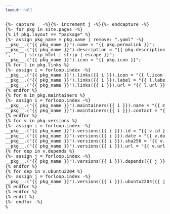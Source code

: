 ```yaml
---
layout: null
---
```

<pre>
{%- capture _ -%}{%- increment j -%}{%- endcapture -%}
{%- for pkg in site.pages -%}
{% if pkg.layout == "package" %}
{%- assign pkg_name = pkg.name | remove: ".yaml" -%}
__pkg__.("{{ pkg_name }}").name = "{{ pkg.permalink }}";
__pkg__.("{{ pkg_name }}").description = "{{ pkg.description | newline_to_br | strip_newlines | replace: '<br />', ' ' | strip_html | strip | escape }}";
__pkg__.("{{ pkg_name }}").icon = "{{ pkg.icon }}";
{% for l in pkg.links %}
{%- assign i = forloop.index -%}
__pkg__.("{{ pkg_name }}").links({{ i }}).icon = "{{ l.icon }}";
__pkg__.("{{ pkg_name }}").links({{ i }}).label = "{{ l.label | escape }}";
__pkg__.("{{ pkg_name }}").links({{ i }}).url = "{{ l.url }}";
{% endfor %}
{% for m in pkg.maintainers %}
{%- assign i = forloop.index -%}
__pkg__.("{{ pkg_name }}").maintainers({{ i }}).name = "{{ m.name | escape }}";
__pkg__.("{{ pkg_name }}").maintainers({{ i }}).contact = "{{ m.contact | escape }}";
{% endfor %}
{% for v in pkg.versions %}
{%- assign i = forloop.index -%}
__pkg__.("{{ pkg_name }}").versions({{ i }}).id = "{{ v.id }}";
__pkg__.("{{ pkg_name }}").versions({{ i }}).date = "{{ v.date }}";
__pkg__.("{{ pkg_name }}").versions({{ i }}).sha256 = "{{ v.sha256 }}";
__pkg__.("{{ pkg_name }}").versions({{ i }}).url = "{{ v.url }}";
{% for dep in v.depends %}
{%- assign j = forloop.index -%}
__pkg__.("{{ pkg_name }}").versions({{ i }}).depends({{ j }}).name = "{{ dep }}";
{% endfor %}
{% for dep in v.ubuntu2204 %}
{%- assign j = forloop.index -%}
__pkg__.("{{ pkg_name }}").versions({{ i }}).ubuntu2204({{ j }}).name = "{{ dep }}";
{% endfor %}
{% endfor %}
{% endif %}
{%- endfor -%}
%</pre>
